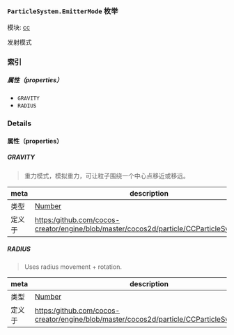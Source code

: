 ### `ParticleSystem.EmitterMode` 枚举



模块: [cc](../modules/cc.md)




发射模式

### 索引

##### 属性（properties）

  - `GRAVITY`
  - `RADIUS`

### Details

#### 属性（properties）


##### GRAVITY

> 重力模式，模拟重力，可让粒子围绕一个中心点移近或移远。

| meta | description |
|------|-------------|
| 类型 | <a href="https://developer.mozilla.org/en/JavaScript/Reference/Global_Objects/Number" class="crosslink external" target="_blank">Number</a> |
| 定义于 | [https:/github.com/cocos-creator/engine/blob/master/cocos2d/particle/CCParticleSystem.js:41](https:/github.com/cocos-creator/engine/blob/master/cocos2d/particle/CCParticleSystem.js#L41) |



##### RADIUS

> Uses radius movement + rotation.

| meta | description |
|------|-------------|
| 类型 | <a href="https://developer.mozilla.org/en/JavaScript/Reference/Global_Objects/Number" class="crosslink external" target="_blank">Number</a> |
| 定义于 | [https:/github.com/cocos-creator/engine/blob/master/cocos2d/particle/CCParticleSystem.js:47](https:/github.com/cocos-creator/engine/blob/master/cocos2d/particle/CCParticleSystem.js#L47) |


